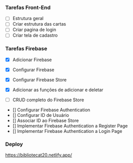 ### Tarefas Front-End

- [ ] Estrutura geral
- [ ] Criar estrutura das cartas
- [ ] Criar pagina de login
- [ ] Criar tela de cadastro

### Tarefas Firebase

- [X] Adicionar Firebase 
- [X] Configurar Firebase 

- [X] Configurar Firebase Store
- [X] Adicionar as funções de adicionar e deletar
- [ ] CRUD completo do Firebase Store

- [] Configurar Firebase Authentication
- [] Configurar ID de Usuário
- [] Associar ID ao Firebase Store
- [] Implementar Firebase Authentication a Register Page
- [] Implementar Firebase Authentication a Login Page

### Deploy

https://bibliotecat20.netlify.app/

